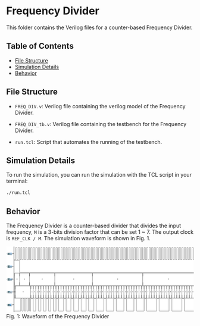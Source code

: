 # Frequency Divider

This folder contains the Verilog files for a counter-based Frequency Divider.

## Table of Contents
- [File Structure](#file-structure)
- [Simulation Details](#simulation-details)
- [Behavior](#behavior)

## File Structure
- `FREQ_DIV.v`: Verilog file containing the verilog model of the Frequency Divider.

- `FREQ_DIV_tb.v`: Verilog file containing the testbench for the Frequency Divider.

- `run.tcl`: Script that automates the running of the testbench.

## Simulation Details
To run the simulation, you can run the simulation with the TCL script in your terminal:

```bash
./run.tcl
```

## Behavior
The Frequency Divider is a counter-based divider that divides the input frequency, `M` is a 3-bits division factor that can be set 1 ~ 7. The output clock is `REF_CLK / M`. The simulation waveform is shown in Fig. 1.

<img src="./img/waveform.png">
Fig. 1: Waveform of the Frequency Divider
